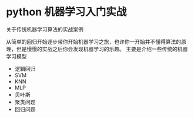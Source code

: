 # python 机器学习入门实战
关于传统机器学习算法的实战案例

从简单的回归开始逐步带你开始机器学习之旅，也许你一开始并不懂得算法的原理，但是慢慢的实战之后你会发现机器学习的乐趣。
主要是介绍一些传统的机器学习模型
+ 逻辑回归
+ SVM
+ KNN
+ MLP
+ 贝叶斯
+ 聚类问题
+ 回归问题

